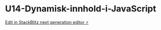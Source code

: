 # U14-Dynamisk-innhold-i-JavaScript

[Edit in StackBlitz next generation editor ⚡️](https://stackblitz.com/~/github.com/Tanjakidoy/U14-Dynamisk-innhold-i-JavaScript)